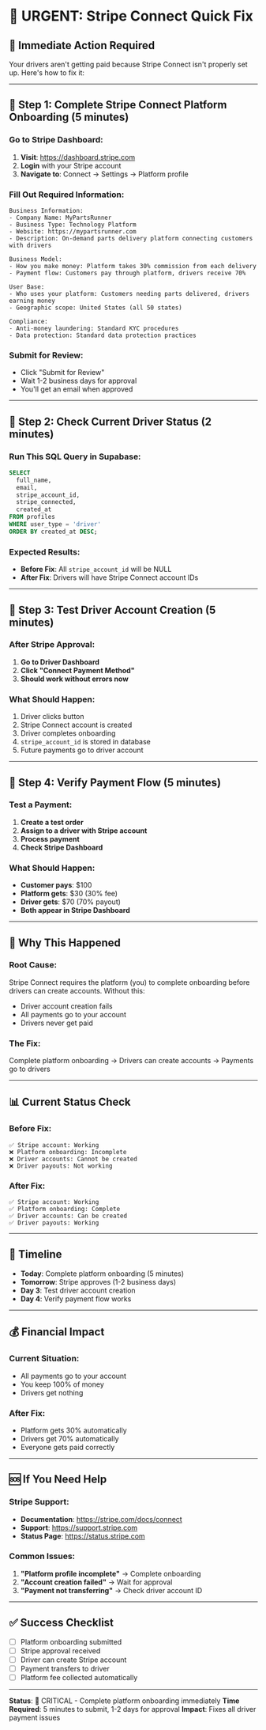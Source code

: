 # 🚨 URGENT: Stripe Connect Quick Fix

## 🎯 **Immediate Action Required**

Your drivers aren't getting paid because Stripe Connect isn't properly set up. Here's how to fix it:

---

## 🔧 **Step 1: Complete Stripe Connect Platform Onboarding (5 minutes)**

### **Go to Stripe Dashboard:**
1. **Visit**: https://dashboard.stripe.com
2. **Login** with your Stripe account
3. **Navigate to**: Connect → Settings → Platform profile

### **Fill Out Required Information:**
```
Business Information:
- Company Name: MyPartsRunner
- Business Type: Technology Platform
- Website: https://mypartsrunner.com
- Description: On-demand parts delivery platform connecting customers with drivers

Business Model:
- How you make money: Platform takes 30% commission from each delivery
- Payment flow: Customers pay through platform, drivers receive 70%

User Base:
- Who uses your platform: Customers needing parts delivered, drivers earning money
- Geographic scope: United States (all 50 states)

Compliance:
- Anti-money laundering: Standard KYC procedures
- Data protection: Standard data protection practices
```

### **Submit for Review:**
- Click "Submit for Review"
- Wait 1-2 business days for approval
- You'll get an email when approved

---

## 🔧 **Step 2: Check Current Driver Status (2 minutes)**

### **Run This SQL Query in Supabase:**
```sql
SELECT 
  full_name,
  email,
  stripe_account_id,
  stripe_connected,
  created_at
FROM profiles 
WHERE user_type = 'driver'
ORDER BY created_at DESC;
```

### **Expected Results:**
- **Before Fix**: All `stripe_account_id` will be NULL
- **After Fix**: Drivers will have Stripe Connect account IDs

---

## 🔧 **Step 3: Test Driver Account Creation (5 minutes)**

### **After Stripe Approval:**
1. **Go to Driver Dashboard**
2. **Click "Connect Payment Method"**
3. **Should work without errors now**

### **What Should Happen:**
1. Driver clicks button
2. Stripe Connect account is created
3. Driver completes onboarding
4. `stripe_account_id` is stored in database
5. Future payments go to driver account

---

## 🔧 **Step 4: Verify Payment Flow (5 minutes)**

### **Test a Payment:**
1. **Create a test order**
2. **Assign to a driver with Stripe account**
3. **Process payment**
4. **Check Stripe Dashboard**

### **What Should Happen:**
- **Customer pays**: $100
- **Platform gets**: $30 (30% fee)
- **Driver gets**: $70 (70% payout)
- **Both appear in Stripe Dashboard**

---

## 🚨 **Why This Happened**

### **Root Cause:**
Stripe Connect requires the platform (you) to complete onboarding before drivers can create accounts. Without this:
- Driver account creation fails
- All payments go to your account
- Drivers never get paid

### **The Fix:**
Complete platform onboarding → Drivers can create accounts → Payments go to drivers

---

## 📊 **Current Status Check**

### **Before Fix:**
```
✅ Stripe account: Working
❌ Platform onboarding: Incomplete
❌ Driver accounts: Cannot be created
❌ Driver payouts: Not working
```

### **After Fix:**
```
✅ Stripe account: Working
✅ Platform onboarding: Complete
✅ Driver accounts: Can be created
✅ Driver payouts: Working
```

---

## 🎯 **Timeline**

- **Today**: Complete platform onboarding (5 minutes)
- **Tomorrow**: Stripe approves (1-2 business days)
- **Day 3**: Test driver account creation
- **Day 4**: Verify payment flow works

---

## 💰 **Financial Impact**

### **Current Situation:**
- All payments go to your account
- You keep 100% of money
- Drivers get nothing

### **After Fix:**
- Platform gets 30% automatically
- Drivers get 70% automatically
- Everyone gets paid correctly

---

## 🆘 **If You Need Help**

### **Stripe Support:**
- **Documentation**: https://stripe.com/docs/connect
- **Support**: https://support.stripe.com
- **Status Page**: https://status.stripe.com

### **Common Issues:**
1. **"Platform profile incomplete"** → Complete onboarding
2. **"Account creation failed"** → Wait for approval
3. **"Payment not transferring"** → Check driver account ID

---

## ✅ **Success Checklist**

- [ ] Platform onboarding submitted
- [ ] Stripe approval received
- [ ] Driver can create Stripe account
- [ ] Payment transfers to driver
- [ ] Platform fee collected automatically

---

**Status**: 🚨 CRITICAL - Complete platform onboarding immediately
**Time Required**: 5 minutes to submit, 1-2 days for approval
**Impact**: Fixes all driver payment issues
